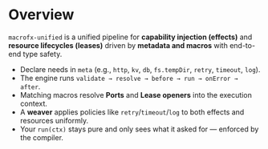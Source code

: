 # Overview

`macrofx-unified` is a unified pipeline for **capability injection (effects)** and **resource lifecycles (leases)** driven by **metadata and macros** with end-to-end type safety.

- Declare needs in `meta` (e.g., `http`, `kv`, `db`, `fs.tempDir`, `retry`, `timeout`, `log`).
- The engine runs `validate → resolve → before → run → onError → after`.
- Matching macros resolve **Ports** and **Lease openers** into the execution context.
- A **weaver** applies policies like `retry`/`timeout`/`log` to both effects and resources uniformly.
- Your `run(ctx)` stays pure and only sees what it asked for — enforced by the compiler.
